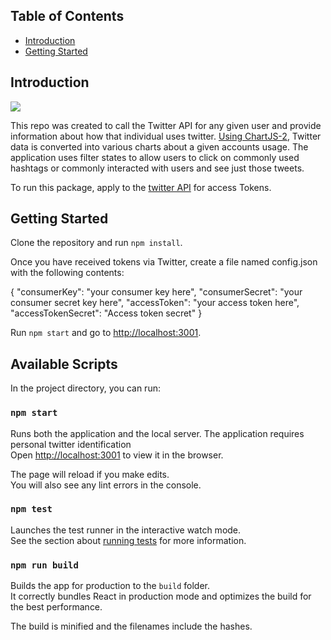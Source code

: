 

## Table of Contents

- [Introduction](#introduction)
- [Getting Started](#getting-started)

## Introduction

![](http://g.recordit.co/5LbHgVIvu6.gif)

This repo was created to call the Twitter API for any given user and provide information about how that individual uses twitter.  [Using ChartJS-2](https://www.npmjs.com/package/react-chartjs-2), Twitter data is converted into various charts about a given accounts usage.  The application uses filter states to allow users to click on commonly used hashtags or commonly interacted with users and see just those tweets.

To run this package, apply to the [twitter API](https://dev.twitter.com/docs) for access Tokens.

## Getting Started

Clone the repository and run `npm install`.

Once you have received tokens via Twitter, create a file named config.json with the following contents:

{
"consumerKey": "your consumer key here",
"consumerSecret": "your consumer secret key here",
"accessToken": "your access token here",
"accessTokenSecret": "Access token secret"
}

Run `npm start` and go to [http://localhost:3001](http://localhost:3001).


## Available Scripts

In the project directory, you can run:

### `npm start`

Runs both the application and the local server.  The application requires personal twitter identification <br>
Open [http://localhost:3001](http://localhost:3001) to view it in the browser.

The page will reload if you make edits.<br>
You will also see any lint errors in the console.

### `npm test`

Launches the test runner in the interactive watch mode.  
See the section about [running tests](#running-tests) for more information.

### `npm run build`

Builds the app for production to the `build` folder.<br>
It correctly bundles React in production mode and optimizes the build for the best performance.

The build is minified and the filenames include the hashes.<br>
